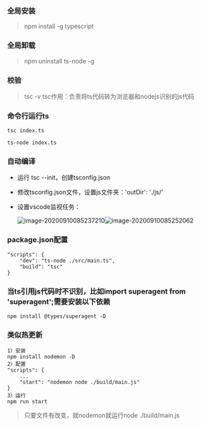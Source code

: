 ### 全局安装
> npm install -g typescript

### 全局卸载
> npm uninstall ts-node -g

### 校验
> tsc -v
> tsc作用：负责将ts代码转为浏览器和nodejs识别的js代码

### 命令行运行ts
```
tsc index.ts

ts-node index.ts
```

### 自动编译
* 运行 tsc --init，创建tsconfig.json

* 修改tsconfig.json文件，设置js文件夹：'outDir': './js/'

* 设置vscode监视任务：

    ![image-20200910085237210](C:\Users\asus\AppData\Roaming\Typora\typora-user-images\image-20200910085237210.png)![image-20200910085252062](C:\Users\asus\AppData\Roaming\Typora\typora-user-images\image-20200910085252062.png)
    
### package.json配置
```
"scripts": {
	"dev": "ts-node ./src/main.ts",
	"build": "tsc"
}
```

### 当ts引用js代码时不识别，比如import superagent from 'superagent';需要安装以下依赖
```
npm install @types/superagent -D
```
### 类似热更新
```
1）安装
npm install nodemon -D
2）配置
"scripts": {
	...
	"start": "nodemon node ./build/main.js"
}
3）运行
npm run start
```
> 只要文件有改变，就nodemon就运行node ./build/main.js